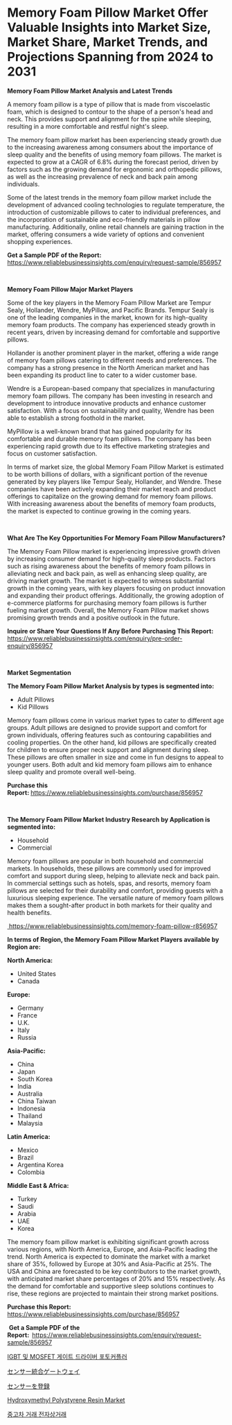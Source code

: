 <p><h1>Memory Foam Pillow Market Offer Valuable Insights into Market Size, Market Share, Market Trends, and Projections Spanning from 2024 to 2031</h1></p><p><strong>Memory Foam Pillow Market Analysis and Latest Trends</strong></p>
<p><p>A memory foam pillow is a type of pillow that is made from viscoelastic foam, which is designed to contour to the shape of a person's head and neck. This provides support and alignment for the spine while sleeping, resulting in a more comfortable and restful night's sleep.</p><p>The memory foam pillow market has been experiencing steady growth due to the increasing awareness among consumers about the importance of sleep quality and the benefits of using memory foam pillows. The market is expected to grow at a CAGR of 6.8% during the forecast period, driven by factors such as the growing demand for ergonomic and orthopedic pillows, as well as the increasing prevalence of neck and back pain among individuals.</p><p>Some of the latest trends in the memory foam pillow market include the development of advanced cooling technologies to regulate temperature, the introduction of customizable pillows to cater to individual preferences, and the incorporation of sustainable and eco-friendly materials in pillow manufacturing. Additionally, online retail channels are gaining traction in the market, offering consumers a wide variety of options and convenient shopping experiences.</p></p>
<p><strong>Get a Sample PDF of the Report:&nbsp;</strong> <a href="https://www.reliablebusinessinsights.com/enquiry/request-sample/856957">https://www.reliablebusinessinsights.com/enquiry/request-sample/856957</a></p>
<p>&nbsp;</p>
<p><strong>Memory Foam Pillow Major Market Players</strong></p>
<p><p>Some of the key players in the Memory Foam Pillow Market are Tempur Sealy, Hollander, Wendre, MyPillow, and Pacific Brands. Tempur Sealy is one of the leading companies in the market, known for its high-quality memory foam products. The company has experienced steady growth in recent years, driven by increasing demand for comfortable and supportive pillows.</p><p>Hollander is another prominent player in the market, offering a wide range of memory foam pillows catering to different needs and preferences. The company has a strong presence in the North American market and has been expanding its product line to cater to a wider customer base.</p><p>Wendre is a European-based company that specializes in manufacturing memory foam pillows. The company has been investing in research and development to introduce innovative products and enhance customer satisfaction. With a focus on sustainability and quality, Wendre has been able to establish a strong foothold in the market.</p><p>MyPillow is a well-known brand that has gained popularity for its comfortable and durable memory foam pillows. The company has been experiencing rapid growth due to its effective marketing strategies and focus on customer satisfaction.</p><p>In terms of market size, the global Memory Foam Pillow Market is estimated to be worth billions of dollars, with a significant portion of the revenue generated by key players like Tempur Sealy, Hollander, and Wendre. These companies have been actively expanding their market reach and product offerings to capitalize on the growing demand for memory foam pillows. With increasing awareness about the benefits of memory foam products, the market is expected to continue growing in the coming years.</p></p>
<p>&nbsp;</p>
<p><strong>What Are The Key Opportunities For Memory Foam Pillow Manufacturers?</strong></p>
<p><p>The Memory Foam Pillow market is experiencing impressive growth driven by increasing consumer demand for high-quality sleep products. Factors such as rising awareness about the benefits of memory foam pillows in alleviating neck and back pain, as well as enhancing sleep quality, are driving market growth. The market is expected to witness substantial growth in the coming years, with key players focusing on product innovation and expanding their product offerings. Additionally, the growing adoption of e-commerce platforms for purchasing memory foam pillows is further fueling market growth. Overall, the Memory Foam Pillow market shows promising growth trends and a positive outlook in the future.</p></p>
<p><strong>Inquire or Share Your Questions If Any Before Purchasing This Report:</strong> <a href="https://www.reliablebusinessinsights.com/enquiry/pre-order-enquiry/856957">https://www.reliablebusinessinsights.com/enquiry/pre-order-enquiry/856957</a></p>
<p>&nbsp;</p>
<p><strong>Market Segmentation</strong></p>
<p><strong>The Memory Foam Pillow Market Analysis by types is segmented into:</strong></p>
<p><ul><li>Adult Pillows</li><li>Kid Pillows</li></ul></p>
<p><p>Memory foam pillows come in various market types to cater to different age groups. Adult pillows are designed to provide support and comfort for grown individuals, offering features such as contouring capabilities and cooling properties. On the other hand, kid pillows are specifically created for children to ensure proper neck support and alignment during sleep. These pillows are often smaller in size and come in fun designs to appeal to younger users. Both adult and kid memory foam pillows aim to enhance sleep quality and promote overall well-being.</p></p>
<p><strong>Purchase this Report:&nbsp;</strong><a href="https://www.reliablebusinessinsights.com/purchase/856957">https://www.reliablebusinessinsights.com/purchase/856957</a></p>
<p>&nbsp;</p>
<p><strong>The Memory Foam Pillow Market Industry Research by Application is segmented into:</strong></p>
<p><ul><li>Household</li><li>Commercial</li></ul></p>
<p><p>Memory foam pillows are popular in both household and commercial markets. In households, these pillows are commonly used for improved comfort and support during sleep, helping to alleviate neck and back pain. In commercial settings such as hotels, spas, and resorts, memory foam pillows are selected for their durability and comfort, providing guests with a luxurious sleeping experience. The versatile nature of memory foam pillows makes them a sought-after product in both markets for their quality and health benefits.</p></p>
<p><a href="https://www.reliablebusinessinsights.com/memory-foam-pillow-r856957">&nbsp;https://www.reliablebusinessinsights.com/memory-foam-pillow-r856957</a></p>
<p><strong>In terms of Region, the Memory Foam Pillow Market Players available by Region are:</strong></p>
<p>
    <p> <strong> North America: </strong>
        <ul>
            <li>United States</li>
            <li>Canada</li>
        </ul>
        </p> 
    <p> <strong> Europe: </strong>
        <ul>
            <li>Germany</li>
            <li>France</li>
            <li>U.K.</li>
            <li>Italy</li>
            <li>Russia</li>
        </ul>
        </p> 
    <p> <strong> Asia-Pacific: </strong>
        <ul>
            <li>China</li>
            <li>Japan</li>
            <li>South Korea</li>
            <li>India</li>
            <li>Australia</li>
            <li>China Taiwan</li>
            <li>Indonesia</li>
            <li>Thailand</li>
            <li>Malaysia</li>
        </ul>
        </p> 
    <p> <strong> Latin America: </strong>
        <ul>
            <li>Mexico</li>
            <li>Brazil</li>
            <li>Argentina Korea</li>
            <li>Colombia</li>
        </ul>
        </p> 
    <p> <strong> Middle East & Africa: </strong>
        <ul>
            <li>Turkey</li>
            <li>Saudi</li>
            <li>Arabia</li>
            <li>UAE</li>
            <li>Korea</li>
        </ul>
    </p>
    </p>
<p><p>The memory foam pillow market is exhibiting significant growth across various regions, with North America, Europe, and Asia-Pacific leading the trend. North America is expected to dominate the market with a market share of 35%, followed by Europe at 30% and Asia-Pacific at 25%. The USA and China are forecasted to be key contributors to the market growth, with anticipated market share percentages of 20% and 15% respectively. As the demand for comfortable and supportive sleep solutions continues to rise, these regions are projected to maintain their strong market positions.</p></p>
<p><strong>Purchase this Report: </strong><a href="https://www.reliablebusinessinsights.com/purchase/856957">https://www.reliablebusinessinsights.com/purchase/856957</a></p>
<p>&nbsp;<strong>Get a Sample PDF of the Report:&nbsp;&nbsp;</strong><a href="https://www.reliablebusinessinsights.com/enquiry/request-sample/856957">https://www.reliablebusinessinsights.com/enquiry/request-sample/856957</a></p>
<p><strong></strong></p>
<p><p><a href="https://github.com/AlbertotDouglas44367/Market-Research-Report-List-2/blob/main/1934357147795.md">IGBT 및 MOSFET 게이트 드라이버 포토커플러</a></p><p><a href="https://github.com/BoydYundt1/Market-Research-Report-List-1/blob/main/4779927139882.md">センサー統合ゲートウェイ</a></p><p><a href="https://github.com/JessKilback/Market-Research-Report-List-1/blob/main/8695445139883.md">センサーを登録</a></p><p><a href="https://github.com/Glendatilghmankmgz0rbhwpy/Market-Research-Report-List-3/blob/main/hydroxymethyl-polystyrene-resin-market.md">Hydroxymethyl Polystyrene Resin Market</a></p><p><a href="https://github.com/raap8632/Market-Research-Report-List-1/blob/main/9252661147796.md">중고차 거래 전자상거래</a></p></p>